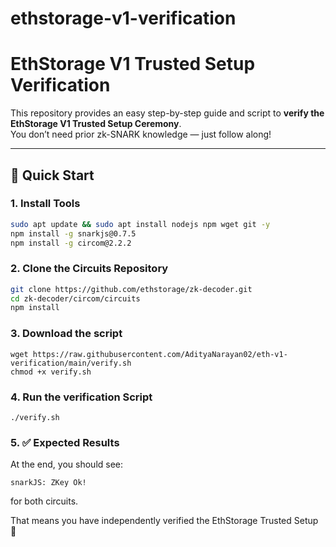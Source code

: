 # ethstorage-v1-verification

# EthStorage V1 Trusted Setup Verification

This repository provides an easy step-by-step guide and script to **verify the EthStorage V1 Trusted Setup Ceremony**.  
You don’t need prior zk-SNARK knowledge — just follow along!

---

## 🚀 Quick Start

### 1. Install Tools
```bash
sudo apt update && sudo apt install nodejs npm wget git -y
npm install -g snarkjs@0.7.5
npm install -g circom@2.2.2
```
### 2. Clone the Circuits Repository
```bash
git clone https://github.com/ethstorage/zk-decoder.git
cd zk-decoder/circom/circuits
npm install
```
### 3. Download the script
```
wget https://raw.githubusercontent.com/AdityaNarayan02/eth-v1-verification/main/verify.sh
chmod +x verify.sh
```
### 4. Run the verification Script
```
./verify.sh
```
### 5. ✅ Expected Results
At the end, you should see:
```
snarkJS: ZKey Ok!
```
for both circuits.

That means you have independently verified the EthStorage Trusted Setup 🎉
